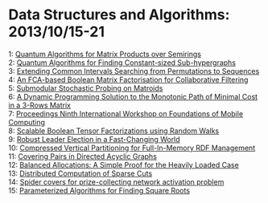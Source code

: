 # Data Structures and Algorithms: 2013/10/15-21  
1: [Quantum Algorithms for Matrix Products over Semirings](https://doi.org/10.48550/arXiv.1310.3898)  
2: [Quantum Algorithms for Finding Constant-sized Sub-hypergraphs](https://doi.org/10.48550/arXiv.1310.4127)  
3: [Extending Common Intervals Searching from Permutations to Sequences](https://doi.org/10.48550/arXiv.1310.4290)  
4: [An FCA-based Boolean Matrix Factorisation for Collaborative Filtering](https://doi.org/10.48550/arXiv.1310.4366)  
5: [Submodular Stochastic Probing on Matroids](https://doi.org/10.48550/arXiv.1310.4415)  
6: [A Dynamic Programming Solution to the Monotonic Path of Minimal Cost in  a 3-Rows Matrix](https://doi.org/10.48550/arXiv.1310.4541)  
7: [Proceedings Ninth International Workshop on Foundations of Mobile  Computing](https://doi.org/10.48550/arXiv.1310.4595)  
8: [Scalable Boolean Tensor Factorizations using Random Walks](https://doi.org/10.48550/arXiv.1310.4843)  
9: [Robust Leader Election in a Fast-Changing World](https://doi.org/10.48550/arXiv.1310.4908)  
10: [Compressed Vertical Partitioning for Full-In-Memory RDF Management](https://doi.org/10.48550/arXiv.1310.4954)  
11: [Covering Pairs in Directed Acyclic Graphs](https://doi.org/10.48550/arXiv.1310.5037)  
12: [Balanced Allocations: A Simple Proof for the Heavily Loaded Case](https://doi.org/10.48550/arXiv.1310.5367)  
13: [Distributed Computation of Sparse Cuts](https://doi.org/10.48550/arXiv.1310.5407)  
14: [Spider covers for prize-collecting network activation problem](https://doi.org/10.48550/arXiv.1310.5422)  
15: [Parameterized Algorithms for Finding Square Roots](https://doi.org/10.48550/arXiv.1310.5469)  
